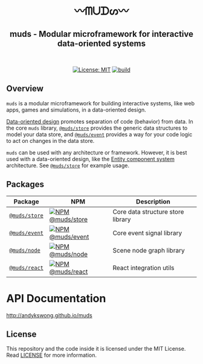 <h1 align="center">〰ᗰᑌᗪᔕ〰</h1>
<h2 align="center">muds - Modular microframework for interactive data-oriented systems</h2>
<br />
<p align="center">
  <a href="./LICENSE"><img src="https://img.shields.io/badge/License-MIT-yellow.svg" alt="License: MIT" /></a>
  <a href="https://github.com/andykswong/muds/actions/workflows/build.yaml"><img src="https://github.com/andykswong/muds/actions/workflows/build.yaml/badge.svg" alt="build" /></a>
</p>

## Overview
`muds` is a modular microframework for building interactive systems, like web apps, games and simulations, in a data-oriented design.

[Data-oriented design](https://en.wikipedia.org/wiki/Data-oriented_design) promotes separation of code (behavior) from data. In the core `muds` library, [`@muds/store`](./packages/store) provides the generic data structures to model your data store, and [`@muds/event`](./packages/event) provides a way for your code logic to act on changes in the data store.

`muds` can be used with any architecture or framework. However, it is best used with a data-oriented design, like the [Entity component system](https://en.wikipedia.org/wiki/Entity_component_system) architecture. See [`@muds/store`](./packages/store) for example usage.

## Packages

|Package|NPM|Description|
|-------|---|-----------|
|[`@muds/store`](./packages/store)|<a href="https://www.npmjs.com/package/@muds/store"><img src="https://img.shields.io/npm/v/@muds/store?label=@muds/store" alt="NPM @muds/store" /></a>|Core data structure store library|
|[`@muds/event`](./packages/event)|<a href="https://www.npmjs.com/package/@muds/event"><img src="https://img.shields.io/npm/v/@muds/event?label=@muds/event" alt="NPM @muds/event" /></a>|Core event signal library|
|[`@muds/node`](./packages/node)|<a href="https://www.npmjs.com/package/@muds/node"><img src="https://img.shields.io/npm/v/@muds/node?label=@muds/node" alt="NPM @muds/node" /></a>|Scene node graph library|
|[`@muds/react`](./packages/react)|<a href="https://www.npmjs.com/package/@muds/react"><img src="https://img.shields.io/npm/v/@muds/react?label=@muds/react" alt="NPM @muds/react" /></a> |React integration utils|

# API Documentation
http://andykswong.github.io/muds

## License
This repository and the code inside it is licensed under the MIT License. Read [LICENSE](./LICENSE) for more information.
